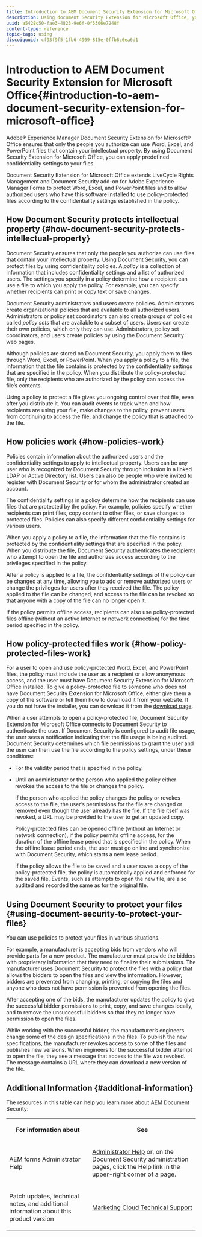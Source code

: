```yaml
---
title: Introduction to AEM Document Security Extension for Microsoft Office
description: Using document Security Extension for Microsoft Office, you can apply predefined confidentiality settings to your Microsoft Office files.
uuid: a5428c50-fae3-4823-9e6f-0f5306e7248f
content-type: reference
topic-tags: using
discoiquuid: cf93f9f5-1fb6-4909-815e-0ffb8c6ea6d1
---
```


# Introduction to AEM Document Security Extension for Microsoft Office{#introduction-to-aem-document-security-extension-for-microsoft-office}

Adobe® Experience Manager Document Security Extension for Microsoft® Office ensures that only the people you authorize can use Word, Excel, and PowerPoint files that contain your intellectual property. By using Document Security Extension for Microsoft Office, you can apply predefined confidentiality settings to your files.

Document Security Extension for Microsoft Office extends LiveCycle Rights Management and Document Security add-on for Adobe Experience Manager Forms to protect Word, Excel, and PowerPoint files and to allow authorized users who have this software installed to use policy-protected files according to the confidentiality settings established in the policy.

## How Document Security protects intellectual property {#how-document-security-protects-intellectual-property}

Document Security ensures that only the people you authorize can use files that contain your intellectual property. Using Document Security, you can protect files by using confidentiality policies. A *policy* is a collection of information that includes confidentiality settings and a list of authorized users. The settings you specify in a policy determine how a recipient can use a file to which you apply the policy. For example, you can specify whether recipients can print or copy text or save changes.

Document Security administrators and users create policies. Administrators create organizational policies that are available to all authorized users. Administrators or policy set coordinators can also create groups of policies called *policy sets* that are available to a subset of users. Users can create their own policies, which only they can use. Administrators, policy set coordinators, and users create policies by using the Document Security web pages.

Although policies are stored on Document Security, you apply them to files through Word, Excel, or PowerPoint. When you apply a policy to a file, the information that the file contains is protected by the confidentiality settings that are specified in the policy. When you distribute the policy-protected file, only the recipients who are authorized by the policy can access the file’s contents.

Using a policy to protect a file gives you ongoing control over that file, even after you distribute it. You can audit events to track when and how recipients are using your file, make changes to the policy, prevent users from continuing to access the file, and change the policy that is attached to the file.

## How policies work {#how-policies-work}

Policies contain information about the authorized users and the confidentiality settings to apply to intellectual property. Users can be any user who is recognized by Document Security through inclusion in a linked LDAP or Active Directory list. Users can also be people who were invited to register with Document Security or for whom the administrator created an account.

The confidentiality settings in a policy determine how the recipients can use files that are protected by the policy. For example, policies specify whether recipients can print files, copy content to other files, or save changes to protected files. Policies can also specify different confidentiality settings for various users.

When you apply a policy to a file, the information that the file contains is protected by the confidentiality settings that are specified in the policy. When you distribute the file, Document Security authenticates the recipients who attempt to open the file and authorizes access according to the privileges specified in the policy.

After a policy is applied to a file, the confidentiality settings of the policy can be changed at any time, allowing you to add or remove authorized users or change the privileges for users after they received the file. The policy applied to the file can be changed, and access to the file can be revoked so that anyone with a copy of the file can no longer open it.

If the policy permits offline access, recipients can also use policy-protected files offline (without an active Internet or network connection) for the time period specified in the policy.

## How policy-protected files work {#how-policy-protected-files-work}

For a user to open and use policy-protected Word, Excel, and PowerPoint files, the policy must include the user as a recipient or allow anonymous access, and the user must have Document Security Extension for Microsoft Office installed. To give a policy-protected file to someone who does not have Document Security Extension for Microsoft Office, either give them a copy of the software or tell them how to download it from your website. If you do not have the installer, you can download it from the [download page](https://www.adobe.com/products/livecycle/rightsmanagement/extension/downloads.html).

When a user attempts to open a policy-protected file, Document Security Extension for Microsoft Office connects to Document Security to authenticate the user. If Document Security is configured to audit file usage, the user sees a notification indicating that the file usage is being audited. Document Security determines which file permissions to grant the user and the user can then use the file according to the policy settings, under these conditions:

* For the validity period that is specified in the policy.
* Until an administrator or the person who applied the policy either revokes the access to the file or changes the policy.

  If the person who applied the policy changes the policy or revokes access to the file, the user’s permissions for the file are changed or removed even though the user already has the file. If the file itself was revoked, a URL may be provided to the user to get an updated copy.

  Policy-protected files can be opened offline (without an Internet or network connection), if the policy permits offline access, for the duration of the offline lease period that is specified in the policy. When the offline lease period ends, the user must go online and synchronize with Document Security, which starts a new lease period.

  If the policy allows the file to be saved and a user saves a copy of the policy-protected file, the policy is automatically applied and enforced for the saved file. Events, such as attempts to open the new file, are also audited and recorded the same as for the original file.

## Using Document Security to protect your files {#using-document-security-to-protect-your-files}

You can use policies to protect your files in various situations.

For example, a manufacturer is accepting bids from vendors who will provide parts for a new product. The manufacturer must provide the bidders with proprietary information that they need to finalize their submissions. The manufacturer uses Document Security to protect the files with a policy that allows the bidders to open the files and view the information. However, bidders are prevented from changing, printing, or copying the files and anyone who does not have permission is prevented from opening the files.

After accepting one of the bids, the manufacturer updates the policy to give the successful bidder permissions to print, copy, and save changes locally, and to remove the unsuccessful bidders so that they no longer have permission to open the files.

While working with the successful bidder, the manufacturer’s engineers change some of the design specifications in the files. To publish the new specifications, the manufacturer revokes access to some of the files and publishes new versions. When engineers for the successful bidder attempt to open the file, they see a message that access to the file was revoked. The message contains a URL where they can download a new version of the file.

## Additional Information {#additional-information}

The resources in this table can help you learn more about AEM Document Security:

<table >
 <tbody>
  <tr>
   <th><p>For information about</p> </th>
   <th><p>See</p> </th>
  </tr>
  <tr>
   <td><p>AEM forms Administrator Help</p> </td>
   <td><p><a href="http://www.adobe.com/go/learn_aemforms_admin_65">Administrator Help</a> or, on the Document Security administration pages, click the Help link in the upper-right corner of a page.</p> </td>
  </tr>
  <tr>
   <td><p>Patch updates, technical notes, and additional information about this product version</p> </td>
   <td><p><a href="https://helpx.adobe.com/marketing-cloud/contact-support.html">Marketing Cloud Technical Support</a></p> </td>
  </tr>
 </tbody>
</table>

